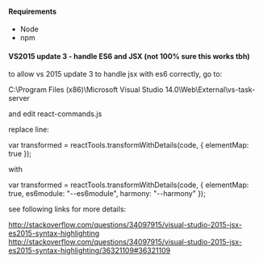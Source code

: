 #### Requirements

* Node
* npm

#### VS2015 update 3 - handle ES6 and JSX (not 100% sure this works tbh)

to allow vs 2015 update 3 to handle jsx with es6 correctly, go to:

C:\Program Files (x86)\Microsoft Visual Studio 14.0\Web\External\vs-task-server

and edit react-commands.js

replace line:

var transformed = reactTools.transformWithDetails(code, { elementMap: true });

with

var transformed = reactTools.transformWithDetails(code, { elementMap: true, es6module: "--es6module", harmony: "--harmony" });

see following links for more details:

http://stackoverflow.com/questions/34097915/visual-studio-2015-jsx-es2015-syntax-highlighting
http://stackoverflow.com/questions/34097915/visual-studio-2015-jsx-es2015-syntax-highlighting/36321109#36321109